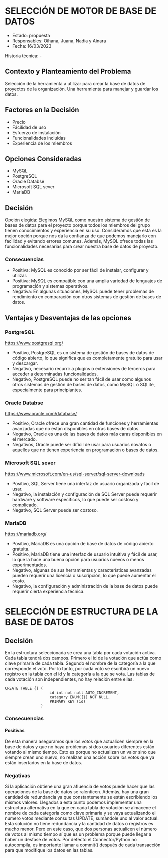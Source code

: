 # SELECCIÓN DE MOTOR DE BASE DE DATOS

* Estado: propuesta
* Responsables: Oihana, Juana, Nadia y Ainara
* Fecha: 16/03/2023

Historia técnica: -

## Contexto y Planteamiento del Problema

Selección de la herramienta a utilizar para crear la base de datos de proyectos de la organización. Una herramienta para manejar y guardar los datos.

## Factores en la Decisión 

* Precio
* Fácilidad de uso
* Esfuerzo de instalación
* Funcionalidades incluidas
* Experiencia de los miembros

## Opciones Consideradas

* MySQL
* PostgreSQL
* Oracle Databse
* Microsoft SQL sever
* MariaDB

## Decisión

 Opción elegida: Elegimos MySQL como nuestro sistema de gestión de bases de datos para el proyecto porque todos los miembros del grupo tienen conocimientos y experiencia en su uso. Consideramos que esta es la mejor opción porque nos da la confianza de que podemos manejarlo con facilidad y evitando errores comunes. Además, MySQL ofrece todas las funcionalidades necesarias para crear nuestra base de datos de proyecto.

### Consecuencias

* Positiva: MySQL es conocido por ser fácil de instalar, configurar y utilizar.
* Positiva: MySQL es compatible con una amplia variedad de lenguajes de programación y sistemas operativos.
* Negativa: En algunas situaciones, MySQL puede tener problemas de rendimiento en comparación con otros sistemas de gestión de bases de datos.


## Ventajas y Desventajas de las opciones

### PostgreSQL

https://www.postgresql.org/

* Positivo, PostgreSQL es un sistema de gestión de bases de datos de código abierto, lo que significa que es completamente gratuito para usar y descargar.  
* Negativo, necesario recurrir a plugins o extensiones de terceros para acceder a determinadas funcionalidades. 
* Negativo, PostgreSQL puede no ser tan fácil de usar como algunos otros sistemas de gestión de bases de datos, como MySQL o SQLite, especialmente para principiantes. 

### Oracle Databse

https://www.oracle.com/database/

* Positivo, Oracle ofrece una gran cantidad de funciones y herramientas avanzadas que no están disponibles en otras bases de datos.
* Negativo, Oracle es una de las bases de datos más caras disponibles en el mercado.
* Negativos, Oracle puede ser difícil de usar para usuarios novatos o aquellos que no tienen experiencia en programación o bases de datos.

### Microsoft SQL sever

https://www.microsoft.com/en-us/sql-server/sql-server-downloads

* Positivo, SQL Server tiene una interfaz de usuario organizada y fácil de usar.
* Negativo, la instalación y configuración de SQL Server puede requerir hardware y software específicos, lo que puede ser costoso y complicado.
* Negativo, SQL Server puede ser costoso.


### MariaDB

https://mariadb.org/

* Positivo, MariaDB es una opción de base de datos de código abierto gratuita.
* Positivo, MariaDB tiene una interfaz de usuario intuitiva y fácil de usar, lo que la hace una buena opción para usuarios nuevos o menos experimentados.
* Negativo, algunas de sus herramientas y características avanzadas pueden requerir una licencia o suscripción, lo que puede aumentar el costo.
* Negativo, la configuración y administración de la base de datos puede requerir cierta experiencia técnica.


# SELECCIÓN DE ESTRUCTURA DE LA BASE DE DATOS

## Decisión
En la estructura seleccionada se crea una tabla por cada votación activa. Cada tabla tendrá dos campos. Primero el id de la votación que actúa como clave primaria de cada tabla. Segundo el nombre de la categoría a la que corresponde el voto. Por lo tanto, por cada voto se escribirá un nuevo registro en la tabla con el id y la categoría a la que se vota. Las tablas de cada votación son independientes, no hay relación entre ellas.

```
CREATE TABLE {} (
                    id int not null AUTO_INCREMENT,
                    category ENUM({}) NOT NULL,
                    PRIMARY KEY (id)
                )
```
### Consecuencias

#### Positivas
De esta manera aseguramos que los votos que actualicen siempre en la base de datos y que no haya problemas si dos usuarios diferentes están votando al mismo tiempo. Esto es porque no actualizan un valor sino que siempre crean uno nuevo, no realizan una acción sobre los votos que ya están insertados en la base de datos.

### Negativas
Si la aplicación obtiene una gran afluencia de votos puede hacer que las operaciones de la base de datos se ralenticen. Además, hay una gran cantidad de redundancia ya que constantemente se están escribiendo los mismos valores. 
Llegados a esta punto podemos implementar una estructura alternativa en la que en cada tabla de votación se almacene el nombre de cada categoría como clave primaria y se vaya actualizando el numero votos mediante consultas UPDATE, sumándole uno al valor actual.
Esta solución no tiene redundancia y la cantidad de datos o registros es mucho menor. Pero en este caso, que dos personas actualicen el número de votos al mismo tiempo sí que es un problema porque puede llegar a haber un desfase de votos. Por defecto el Connector/Python no autocompila, es importante llamar a commit() después de cada transacción para que modifique los datos en las tablas.
